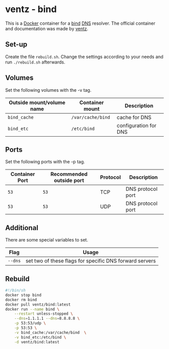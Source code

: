 # ventz - bind

This is a [Docker](/wiki/docker.md) container for a [bind](../bind.md)
[DNS](../dns.md) resolver.
The official container and documentation was made by
[ventz](https://hub.docker.com/r/ventz/bind).

## Set-up

Create the file `rebuild.sh`.
Change the settings according to your needs and run `./rebuild.sh` afterwards.

## Volumes

Set the following volumes with the -v tag.

| Outside mount/volume name | Container mount   | Description           |
| ------------------------- | ----------------- | --------------------- |
| `bind_cache`              | `/var/cache/bind` | cache for DNS         |
| `bind_etc`                | `/etc/bind`       | configuration for DNS |

## Ports

Set the following ports with the -p tag.

| Container Port | Recommended outside port | Protocol | Description       |
| -------------- | ------------------------ | -------- | ----------------- |
| `53`           | `53`                     | TCP      | DNS protocol port |
| `53`           | `53`                     | UDP      | DNS protocol port |

## Additional

There are some special variables to set.

| Flag    | Usage                                                   |
| ------- | ------------------------------------------------------- |
| `--dns` | set two of these flags for specific DNS forward servers |

## Rebuild

```sh
#!/bin/sh
docker stop bind
docker rm bind
docker pull ventz/bind:latest
docker run --name bind \
    --restart unless-stopped \
    --dns=1.1.1.1 --dns=8.8.8.8 \
    -p 53:53/udp \
    -p 53:53 \
    -v bind_cache:/var/cache/bind  \
    -v bind_etc:/etc/bind \
    -d ventz/bind:latest
```
